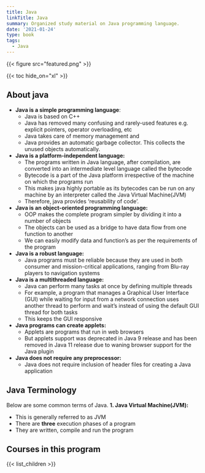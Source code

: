```yaml
---
title: Java
linkTitle: Java
summary: Organized study material on Java programming language.
date: '2021-01-24'
type: book
tags:
  - Java
---
```


{{< figure src="featured.png" >}}

{{< toc hide_on="xl" >}}

## About java

- **Java is a simple programming language**:
  - Java is based on C++
  - Java has removed many confusing and rarely-used features e.g. explicit pointers, operator overloading, etc
  - Java takes care of memory management and
  - Java provides an automatic garbage collector. This collects the unused objects automatically.
- **Java is a platform-independent language:**
  - The programs written in Java language, after compilation, are converted into an intermediate level language called the bytecode
  - Bytecode is a part of the Java platform irrespective of the machine on which the programs run
  - This makes java highly portable as its bytecodes can be run on any machine by an interpreter called the Java Virtual Machine(JVM)
  - Therefore, java provides ‘reusability of code’.
- **Java is an object-oriented programming language:**
  - OOP makes the complete program simpler by dividing it into a number of objects
  - The objects can be used as a bridge to have data flow from one function to another
  - We can easily modify data and function’s as per the requirements of the program
- **Java is a robust language:**
  - Java programs must be reliable because they are used in both consumer and mission-critical applications, ranging from Blu-ray players to navigation systems
- **Java is a multithreaded language:**
  - Java can perform many tasks at once by defining multiple threads
  - For example, a program that manages a Graphical User Interface (GUI) while waiting for input from a network connection uses another thread to perform and wait’s instead of using the default GUI thread for both tasks
  - This keeps the GUI responsive
- **Java programs can create applets:**
  - Applets are programs that run in web browsers
  - But applets support was deprecated in Java 9 release and has been removed in Java 11 release due to waning browser support for the Java plugin
- **Java does not require any preprocessor:**
  - Java does not require inclusion of header files for creating a Java application

## Java Terminology

Below are some common terms of Java.
**1. Java Virtual Machine(JVM):**
- This is generally referred to as JVM
- There are **three** execution phases of a program
- They are written, compile and run the program

## Courses in this program

{{< list_children >}}